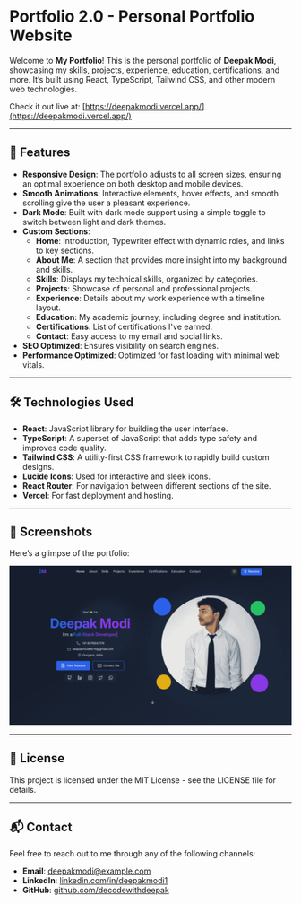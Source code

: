 # Portfolio 2.0 - Personal Portfolio Website

Welcome to **My Portfolio**! This is the personal portfolio of **Deepak Modi**, showcasing my skills, projects, experience, education, certifications, and more. It’s built using React, TypeScript, Tailwind CSS, and other modern web technologies. 

Check it out live at: [https://deepakmodi.vercel.app/](https://deepakmodi.vercel.app/)

---

## 🚀 Features

- **Responsive Design**: The portfolio adjusts to all screen sizes, ensuring an optimal experience on both desktop and mobile devices.
- **Smooth Animations**: Interactive elements, hover effects, and smooth scrolling give the user a pleasant experience.
- **Dark Mode**: Built with dark mode support using a simple toggle to switch between light and dark themes.
- **Custom Sections**:
  - **Home**: Introduction, Typewriter effect with dynamic roles, and links to key sections.
  - **About Me**: A section that provides more insight into my background and skills.
  - **Skills**: Displays my technical skills, organized by categories.
  - **Projects**: Showcase of personal and professional projects.
  - **Experience**: Details about my work experience with a timeline layout.
  - **Education**: My academic journey, including degree and institution.
  - **Certifications**: List of certifications I've earned.
  - **Contact**: Easy access to my email and social links.
- **SEO Optimized**: Ensures visibility on search engines.
- **Performance Optimized**: Optimized for fast loading with minimal web vitals.

---

## 🛠 Technologies Used

- **React**: JavaScript library for building the user interface.
- **TypeScript**: A superset of JavaScript that adds type safety and improves code quality.
- **Tailwind CSS**: A utility-first CSS framework to rapidly build custom designs.
- **Lucide Icons**: Used for interactive and sleek icons.
- **React Router**: For navigation between different sections of the site.
- **Vercel**: For fast deployment and hosting.

---

## 📸 Screenshots

Here’s a glimpse of the portfolio:

![Home Screenshot](./public/assets/portfolio.png)

---

## 📜 License

This project is licensed under the MIT License - see the LICENSE file for details.

---

## 📬 Contact

Feel free to reach out to me through any of the following channels:

- **Email**: [deepakmodi@example.com](mailto:deepakmodi867@gmail.com)
- **LinkedIn**: [linkedin.com/in/deepakmodi1](https://linkedin.com/in/deepakmodi1)
- **GitHub**: [github.com/decodewithdeepak](https://github.com/decodewithdeepak)
